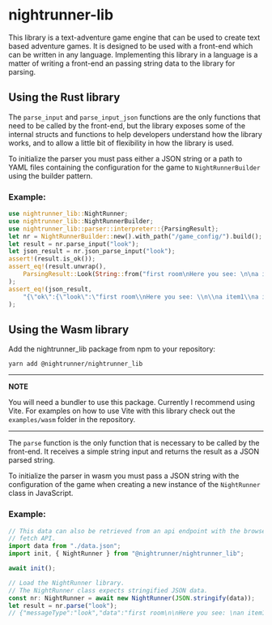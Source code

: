 # nightrunner-lib

This library is a text-adventure game engine that can be used to create
text based adventure games. It is designed to be used with a front-end
which can be written in any language. Implementing this library in a
language is a matter of writing a front-end an passing string data to
the library for parsing.

## Using the Rust library

The `parse_input` and `parse_input_json` functions are the only
functions that need to be called by the front-end, but the library
exposes some of the internal structs and functions to help developers
understand how the library works, and to allow a little bit of flexibility
in how the library is used.

To initialize the parser you must pass either a JSON string or a path
to YAML files containing the configuration for the game to
`NightRunnerBuilder` using the builder pattern.

### Example:

```rust
use nightrunner_lib::NightRunner;
use nightrunner_lib::NightRunnerBuilder;
use nightrunner_lib::parser::interpreter::{ParsingResult};
let nr = NightRunnerBuilder::new().with_path("/game_config/").build();
let result = nr.parse_input("look");
let json_result = nr.json_parse_input("look");
assert!(result.is_ok());
assert_eq!(result.unwrap(),
    ParsingResult::Look(String::from("first room\nHere you see: \n\na item1\na item2"))
);
assert_eq!(json_result,
    "{\"ok\":{\"look\":\"first room\\nHere you see: \\n\\na item1\\na item2\"}}".to_string()
);
```

## Using the Wasm library

Add the nightrunner_lib package from npm to your repository:

```shell
yarn add @nightrunner/nightrunner_lib
```

---

**NOTE**

You will need a bundler to use this package. Currently I recommend using
Vite. For examples on how to use Vite with this library check out the
`examples/wasm` folder in the repository.

---

The `parse` function is the only function that is necessary to be called by
the front-end. It receives a simple string input and returns the result as
a JSON parsed string.

To initialize the parser in wasm you must pass a JSON string with the configuration
of the game when creating a new instance of the `NightRunner` class in JavaScript.

### Example:

```js
// This data can also be retrieved from an api endpoint with the browser
// fetch API.
import data from "./data.json";
import init, { NightRunner } from "@nightrunner/nightrunner_lib";

await init();

// Load the NightRunner library.
// The NightRunner class expects stringified JSON data.
const nr: NightRunner = await new NightRunner(JSON.stringify(data));
let result = nr.parse("look");
// {"messageType":"look","data":"first room\n\nHere you see: \nan item1\nan item2\nsubject1"}
```
